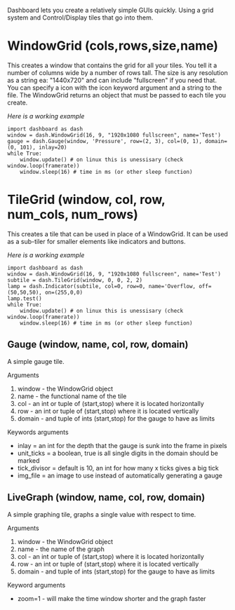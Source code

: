 Dashboard lets you create a relatively simple GUIs quickly.
Using a grid system and Control/Display tiles that go into them.

# WindowGrid (cols,rows,size,name)
This creates a window that contains the grid for all your tiles.
You tell it a number of columns wide by a number of rows tall.
The size is any resolution as a string ea: "1440x720" and can include "fullscreen" if you need that.
You can specify a icon with the icon keyword argument and a string to the file.
The WindowGrid returns an object that must be passed to each tile you create.

*Here is a working example*

    import dashboard as dash
    window = dash.WindowGrid(16, 9, "1920x1080 fullscreen", name='Test')
    gauge = dash.Gauge(window, 'Pressure', row=(2, 3), col=(0, 1), domain=(0, 101), inlay=20)
    while True:
        window.update() # on linux this is unessisary (check window.loop(framerate))
        window.sleep(16) # time in ms (or other sleep function)
        
# TileGrid (window, col, row, num_cols, num_rows)
This creates a tile that can be used in place of a WindowGrid.
It can be used as a sub-tiler for smaller elements like indicators and
buttons. 

*Here is a working example*

    import dashboard as dash
    window = dash.WindowGrid(16, 9, "1920x1080 fullscreen", name='Test')
    subtile = dash.TileGrid(window, 0, 0, 2, 2)
    lamp = dash.Indicator(subtile, col=0, row=0, name='Overflow, off=(50,50,50), on=(255,0,0)
    lamp.test()
    while True:
        window.update() # on linux this is unessisary (check window.loop(framerate))
        window.sleep(16) # time in ms (or other sleep function)
    
## Gauge (window, name, col, row, domain)
A simple gauge tile.

Arguments
1. window - the WindowGrid object
2. name - the functional name of the tile
3. col - an int or tuple of (start,stop) where it is located horizontally
4. row - an int or tuple of (start,stop) where it is located vertically
5. domain - and tuple of ints (start,stop) for the gauge to have as limits

Keywords arguments
* inlay = an int for the depth that the gauge is sunk into the frame in pixels
* unit_ticks = a boolean, true is all single digits in the domain should be marked
* tick_divisor = default is 10, an int for how many x ticks gives a big tick
* img_file = an image to use instead of automatically generating a gauge

## LiveGraph (window, name, col, row, domain)
A simple graphing tile, graphs a single value with respect to time.

Arguments
1. window - the WindowGrid object
2. name - the name of the graph
3. col - an int or tuple of (start,stop) where it is located horizontally
4. row - an int or tuple of (start,stop) where it is located vertically
5. domain - and tuple of ints (start,stop) for the gauge to have as limits

Keyword arguments
* zoom=1 - will make the time window shorter and the graph faster